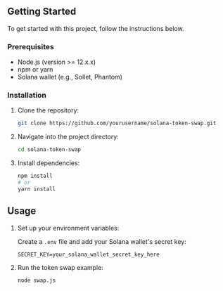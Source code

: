 
## Getting Started

To get started with this project, follow the instructions below.

### Prerequisites

- Node.js (version >= 12.x.x)
- npm or yarn
- Solana wallet (e.g., Sollet, Phantom)

### Installation

1. Clone the repository:

   ```bash
   git clone https://github.com/yourusername/solana-token-swap.git
   ```

2. Navigate into the project directory:

   ```bash
   cd solana-token-swap
   ```

3. Install dependencies:

   ```bash
   npm install
   # or
   yarn install
   ```

## Usage

1. Set up your environment variables:

   Create a `.env` file and add your Solana wallet's secret key:

   ```
   SECRET_KEY=your_solana_wallet_secret_key_here
   ```

2. Run the token swap example:

   ```bash
   node swap.js
   ```

  
